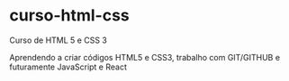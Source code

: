 # curso-html-css
 Curso de HTML 5 e CSS 3

 Aprendendo a criar códigos HTML5 e CSS3, trabalho com GIT/GITHUB e futuramente JavaScript e React
